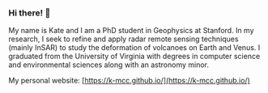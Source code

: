 ### Hi there! 👋

My name is Kate and I am a PhD student in Geophysics at Stanford. In my research, I seek to refine and apply radar remote sensing techniques (mainly InSAR) to study the deformation of volcanoes on Earth and Venus.
I graduated from the University of Virginia with degrees in computer science and environmental sciences along with an astronomy minor.

My personal website: [https://k-mcc.github.io/](https://k-mcc.github.io/)

<!--
**k-mcc/k-mcc** is a ✨ _special_ ✨ repository because its `README.md` (this file) appears on your GitHub profile.

Here are some ideas to get you started:

- 🔭 I’m currently working on ...
- 🌱 I’m currently learning ...
- 👯 I’m looking to collaborate on ...
- 🤔 I’m looking for help with ...
- 💬 Ask me about ...
- 📫 How to reach me: ...
- 😄 Pronouns: ...
- ⚡ Fun fact: ...
-->

